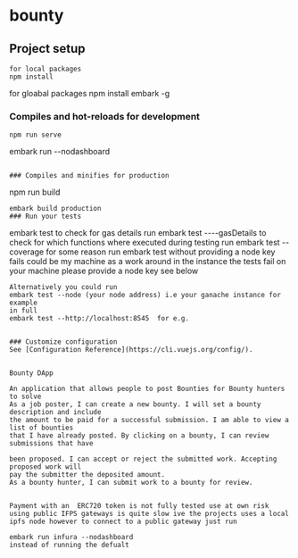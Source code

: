 # bounty

## Project setup
```
for local packages
npm install 
```
for gloabal packages
npm install embark -g
### Compiles and hot-reloads for development
```
npm run serve
```
embark run --nodashboard
```

### Compiles and minifies for production
```
npm run build
```
embark build production
### Run your tests
```
embark test 
to check for gas details run 
embark test ----gasDetails
to check for which functions where executed during testing run 
embark test --coverage
for some reason run embark test without providing a node key fails could be my machine as a work around in the instance the tests fail on your machine please provide a node key see below

```
Alternatively you could run
embark test --node (your node address) i.e your ganache instance for example
in full 
embark test --http://localhost:8545  for e.g.


### Customize configuration
See [Configuration Reference](https://cli.vuejs.org/config/).


Bounty DApp

An application that allows people to post Bounties for Bounty hunters to solve
As a job poster, I can create a new bounty. I will set a bounty description and include
the amount to be paid for a successful submission. I am able to view a list of bounties
that I have already posted. By clicking on a bounty, I can review submissions that have

been proposed. I can accept or reject the submitted work. Accepting proposed work will
pay the submitter the deposited amount.
As a bounty hunter, I can submit work to a bounty for review.


Payment with an  ERC720 token is not fully tested use at own risk
using public IFPS gateways is quite slow ive the projects uses a local ipfs node however to connect to a public gateway just run

embark run infura --nodashboard
instead of running the defualt
